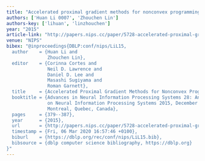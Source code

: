 ```yaml
---
title: "Accelerated proximal gradient methods for nonconvex programming"
authors: ['Huan Li 0007', 'Zhouchen Lin']
authors-key: ['lihuan', 'linzhouchen']
year: "2015"
article-link: "http://papers.nips.cc/paper/5728-accelerated-proximal-gradient-methods-for-nonconvex-programming"
venue: "NIPS"
bibex: "@inproceedings{DBLP:conf/nips/LiL15,
  author    = {Huan Li and
               Zhouchen Lin},
  editor    = {Corinna Cortes and
               Neil D. Lawrence and
               Daniel D. Lee and
               Masashi Sugiyama and
               Roman Garnett},
  title     = {Accelerated Proximal Gradient Methods for Nonconvex Programming},
  booktitle = {Advances in Neural Information Processing Systems 28: Annual Conference
               on Neural Information Processing Systems 2015, December 7-12, 2015,
               Montreal, Quebec, Canada},
  pages     = {379--387},
  year      = {2015},
  url       = {http://papers.nips.cc/paper/5728-accelerated-proximal-gradient-methods-for-nonconvex-programming},
  timestamp = {Fri, 06 Mar 2020 16:57:46 +0100},
  biburl    = {https://dblp.org/rec/conf/nips/LiL15.bib},
  bibsource = {dblp computer science bibliography, https://dblp.org}
}"
---
```

